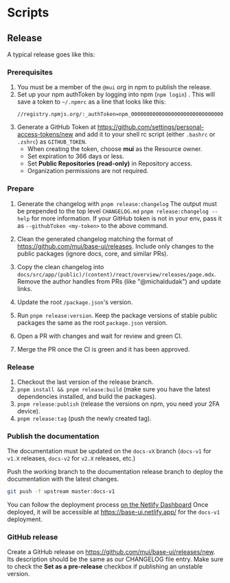 # Scripts

## Release

A typical release goes like this:

### Prerequisites

1. You must be a member of the `@mui` org in npm to publish the release.
2. Set up your npm authToken by logging into npm (`npm login`) . This will save a token to `~/.npmrc` as a line that looks like this:
   ```text
   //registry.npmjs.org/:_authToken=npm_000000000000000000000000000000000000
   ```
3. Generate a GitHub Token at https://github.com/settings/personal-access-tokens/new and add it to your shell rc script (either `.bashrc` or `.zshrc`) as `GITHUB_TOKEN`.
   - When creating the token, choose **mui** as the Resource owner.
   - Set expiration to 366 days or less.
   - Set **Public Repositories (read-only)** in Repository access.
   - Organization permissions are not required.

### Prepare

1. Generate the changelog with `pnpm release:changelog`
   The output must be prepended to the top level `CHANGELOG.md`
   `pnpm release:changelog --help` for more information. If your GitHub token is not in your env, pass it as `--githubToken <my-token>` to the above command.

2. Clean the generated changelog matching the format of https://github.com/mui/base-ui/releases. Include only changes to the public packages (ignore docs, core, and similar PRs).
3. Copy the clean changelog into `docs/src/app/(public)/(content)/react/overview/releases/page.mdx`. Remove the author handles from PRs (like "@michaldudak") and update links.
4. Update the root `/package.json`'s version.
5. Run `pnpm release:version`. Keep the package versions of stable public packages the same as the root `package.json` version.
6. Open a PR with changes and wait for review and green CI.
7. Merge the PR once the CI is green and it has been approved.

### Release

1. Checkout the last version of the release branch.
2. `pnpm install && pnpm release:build` (make sure you have the latest dependencies installed, and build the packages).
3. `pnpm release:publish` (release the versions on npm, you need your 2FA device).
4. `pnpm release:tag` (push the newly created tag).

### Publish the documentation

The documentation must be updated on the `docs-vX` branch (`docs-v1` for `v1.X` releases, `docs-v2` for `v2.X` releases, etc.)

Push the working branch to the documentation release branch to deploy the documentation with the latest changes.

<!-- #default-branch-switch -->

```bash
git push -f upstream master:docs-v1
```

You can follow the deployment process [on the Netlify Dashboard](https://app.netlify.com/sites/base-ui/deploys?filter=docs-v1)
Once deployed, it will be accessible at https://base-ui.netlify.app/ for the `docs-v1` deployment.

### GitHub release

Create a GitHub release on https://github.com/mui/base-ui/releases/new.
Its description should be the same as our CHANGELOG file entry.
Make sure to check the **Set as a pre-release** checkbox if publishing an unstable version.
